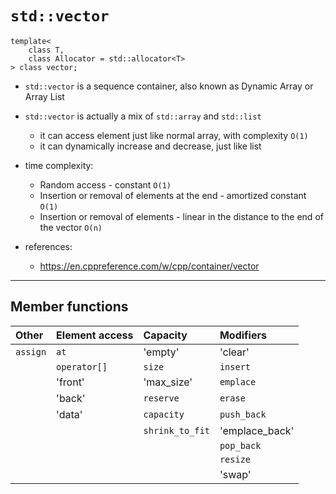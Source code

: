 # `std::vector`

    template<
        class T,
        class Allocator = std::allocator<T>
    > class vector;

- `std::vector` is a sequence container, also known as Dynamic Array or Array List
- `std::vector` is actually a mix of `std::array` and `std::list`
  - it can access element just like normal array, with complexity `O(1)`
  - it can dynamically increase and decrease, just like list

- time complexity:
  - Random access - constant `O(1)`
  - Insertion or removal of elements at the end - amortized constant `O(1)`
  - Insertion or removal of elements - linear in the distance to the end of the vector `O(n)`

- references:
  - <https://en.cppreference.com/w/cpp/container/vector>

--------------------------------------------------------------------------------

## Member functions

| Other     | Element access   | Capacity        | Modifiers       |
| :---      | :---             | :---            | :---            |
| `assign`  | `at`             | 'empty'         | 'clear'         |
|           | `operator[]`     | `size`          | `insert`        |
|           | 'front'          | 'max_size'      | `emplace`       |
|           | 'back'           | `reserve`       | `erase`         |
|           | 'data'           | `capacity`      | `push_back`     |
|           |                  | `shrink_to_fit` | 'emplace_back'  |
|           |                  |                 | `pop_back`      |
|           |                  |                 | `resize`        |
|           |                  |                 | 'swap'          |
